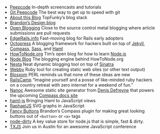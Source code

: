 
* [Peepcode](http://peepcode.com) In-depth screencasts and tutorials
* [Git Peepcode](http://peepcode.com/products/git) The best way to get up to speed with git
* [About this Blog](http://blog.peepcode.com/tutorials/2010/about-this-blog) TopFunky’s blog stack
* [Brandon’s Design blog](http://brandonmathis.com)
* [Open Blogging](http://brandonmathis.com/blog/2010/02/09/edgerails.info-and-open-blogging/) Close to the source control metal blogging where article submissions are pull requests
* [EdgeRails.info](http://edgerails.info) Fast-moving blog for Rails early adopters
* [Octopress](http://github.com/imathis/octopress) A blogging framework for hackers built on top of [Jekyll](http://github.com/mojombo/jekyll), [Compass](http://compass-style.org), [Sass](http://sass-lang.com), and [Haml](http://haml-lang.com/)
* [HowToNode.org](http://howtonode.org) Tim’s open blog for how to learn [Node.js](http://nodejs.org)
* [Node Blog](http://github.com/creationix/node-blog) The blogging engine behind HowToNode.org
* [Nesta](http://effectif.com/nesta) Neat dynamic blogging tool on top of [Sinatra](http://sinatrarb.com)
* [Webby](http://webby.rubyforge.org/tutorial/) Ruby tool for creating static web sites (or other text output)
* [Blosxom](http://www.blosxom.com/) PERL reminds us that none of these ideas are new
* [RailsCamp](http://railscamps.com/) “Imagine yourself and a posse of like-minded ruby hackers on a country retreat with zero internet for a weekend of fun.”
* [Nanoc](http://nanoc.stoneship.org/) Awesome static site generator from [Denis Defreyne](http://twitter.com/ddfreyne) that powers the upcoming [Compass docs site](http://compass-style.org/docs/)
* [haml-js](http://github.com/creationix/haml-js) Bringing Haml to JavaScript views
* [RaphaelJS](http://raphaeljs.com/) SVG graphs in JavaScript
* [Fancy Buttons](http://brandonmathis.com/projects/fancy-buttons/) Brandon’s Compass plugin for making great looking buttons out of `<button>` or `<a>` tags
* [node-dirty](http://github.com/felixge/node-dirty) A key value store for node.js that is simple, fast & dirty.
* [TXJS](http://twitter.com/txjs) Join us in Austin for an awesome JavaScript conference